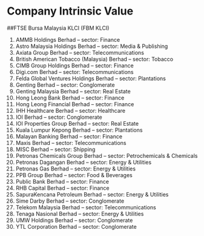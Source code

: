 # Company Intrinsic Value

##FTSE Bursa Malaysia KLCI (FBM KLCI)
1. AMMB Holdings Berhad – sector: Finance
2. Astro Malaysia Holdings Berhad – sector: Media & Publishing
3. Axiata Group Berhad – sector: Telecommunications
4. British American Tobacco (Malaysia) Berhad – sector: Tobacco
5. CIMB Group Holdings Berhad – sector: Finance
6. Digi.com Berhad – sector: Telecommunications
7. Felda Global Ventures Holdings Berhad – sector: Plantations
8. Genting Berhad – sector: Conglomerate
9. Genting Malaysia Berhad – sector: Real Estate
10. Hong Leong Bank Berhad – sector: Finance
11. Hong Leong Financial Berhad – sector: Finance
12. IHH Healthcare Berhad – sector: Healthcare
13. IOI Berhad – sector: Conglomerate
14. IOI Properties Group Berhad – sector: Real Estate
15. Kuala Lumpur Kepong Berhad – sector: Plantations
16. Malayan Banking Berhad – sector: Finance
17. Maxis Berhad – sector: Telecommunications
18. MISC Berhad – sector: Shipping
19. Petronas Chemicals Group Berhad – sector: Petrochemicals & Chemicals
20. Petronas Dagangan Berhad – sector: Energy & Utilities
21. Petronas Gas Berhad – sector: Energy & Utilities
22. PPB Group Berhad – sector: Food & Beverages
23. Public Bank Berhad – sector: Finance
24. RHB Capital Berhad – sector: Finance
25. SapuraKencana Petroleum Berhad – sector: Energy & Utilities
26. Sime Darby Berhad – sector: Conglomerate
27. Telekom Malaysia Berhad – sector: Telecommunications
28. Tenaga Nasional Berhad – sector: Energy & Utilities
29. UMW Holdings Berhad – sector: Conglomerate
30. YTL Corporation Berhad – sector: Conglomerate
